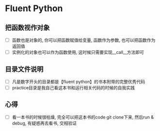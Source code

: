 # Fluent Python
## 把函数视作对象
- [ ] 函数也是对象的, 你可以把函数赋值给变量, 函数作为参数, 也可以把函数作为返回值
- [ ] 实例化的对象也可以作为函数使用, 这时候只需要实现__call__方法即可
## 目录文件说明
- [ ] 凡是数字开头的目录都是【fluent python】的书本附带的完整优秀代码
- [ ] practice目录是我自己看这本书和运行相关代码的时候的自我实践
## 心得
- [ ] 看一本书的时候很枯燥, 完全可以把这本书的code git clone下来, 然后run & debug, 有疑惑再去看书, 交相验证